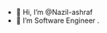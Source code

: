 - 👋 Hi, I’m @Nazil-ashraf
- 👀 I’m Software Engineer
.

<!---
Nazil-ashraf/Nazil-ashraf is a ✨ special ✨ repository because its `README.md` (this file) appears on your GitHub profile.
You can click the Preview link to take a look at your changes.
--->
